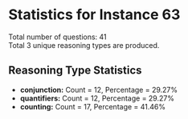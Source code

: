 # Statistics for Instance 63<br/>
Total number of questions: 41<br/>
Total 3 unique reasoning types are produced.<br/>
## Reasoning Type Statistics<br/>
- **conjunction:** Count = 12, Percentage = 29.27%<br/>
- **quantifiers:** Count = 12, Percentage = 29.27%<br/>
- **counting:** Count = 17, Percentage = 41.46%<br/>
